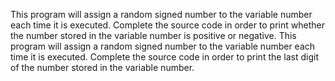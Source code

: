 This program will assign a random signed number to the variable number each time it is executed. Complete the source code in order to print whether the number stored in the variable number is positive or negative.
 This program will assign a random signed number to the variable number each time it is executed. Complete the source code in order to print the last digit of the number stored in the variable number.
